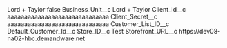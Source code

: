 <?xml version="1.0" encoding="UTF-8"?>
<CustomMetadata xmlns="http://soap.sforce.com/2006/04/metadata" xmlns:xsi="http://www.w3.org/2001/XMLSchema-instance" xmlns:xsd="http://www.w3.org/2001/XMLSchema">
    <label>Lord + Taylor</label>
    <protected>false</protected>
    <values>
        <field>Business_Unit__c</field>
        <value xsi:type="xsd:string">Lord + Taylor</value>
    </values>
    <values>
        <field>Client_Id__c</field>
        <value xsi:type="xsd:string">aaaaaaaaaaaaaaaaaaaaaaaaaaaaaa</value>
    </values>
    <values>
        <field>Client_Secret__c</field>
        <value xsi:type="xsd:string">aaaaaaaaaaaaaaaaaaaaaaaaaaaaaa</value>
    </values>
    <values>
        <field>Customer_List_ID__c</field>
        <value xsi:nil="true"/>
    </values>
    <values>
        <field>Default_Customer_Id__c</field>
        <value xsi:nil="true"/>
    </values>
    <values>
        <field>Store_ID__c</field>
        <value xsi:type="xsd:string">Test</value>
    </values>
    <values>
        <field>Storefront_URL__c</field>
        <value xsi:type="xsd:string">https://dev08-na02-hbc.demandware.net</value>
    </values>
</CustomMetadata>
